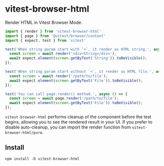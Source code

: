# vitest-browser-html

Render HTML in Vitest Browser Mode.

```javascript
import { render } from 'vitest-browser-html'
import { page } from '@vitest/browser/context'
import { expect, test } from 'vitest'

test('When string param start with `<`, it render as HTML string.', async () => {
  const screen = await render('<div>String</div>');
  await expect.element(screen.getByText('String')).toBeVisible();
});

test('When string param start without `<`, it render as HTML file.', async () => {
  const screen = await render('/path/to/file');
  await expect.element(screen.getByText('File')).toBeVisible();
});

test('You can call page.render() method.', async () => {
  const screen = await page.render('/path/to/file');
  await expect.element(screen.getByText('File')).toBeVisible();
});
```

`vitest-browser-html` performs cleanup of the component before the test begins, allowing you to see the rendered result in your UI. If you prefer to disable auto-cleanup, you can import the render function from `vitest-browser-html/pure`.

## Install

```
npm install -D vitest-browser-html
```
